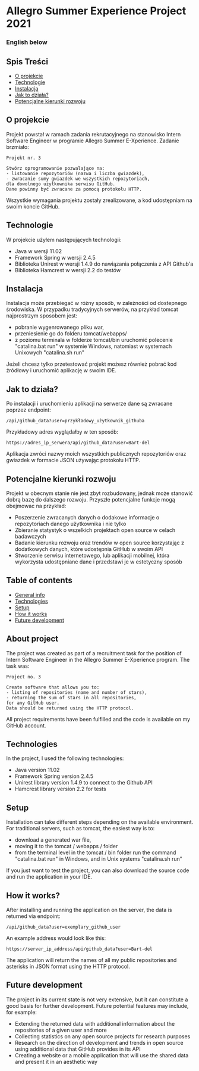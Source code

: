 # Allegro Summer Experience Project 2021


### English below


## Spis Treści
* [O projekcie](#o-projekcie)
* [Technologie](#technologie)
* [Instalacja](#instalacja)
* [Jak to działa?](#jak-to-działa)
* [Potencjalne kierunki rozwoju](#potencjalne-kierunki-rozwoju)

## O projekcie

Projekt powstał w ramach zadania rekrutacyjnego na stanowisko Intern Software Engineer w programie Allegro Summer E-Xperience. Zadanie brzmiało:

```
Projekt nr. 3

Stwórz oprogramowanie pozwalające na:
- listowanie repozytoriów (nazwa i liczba gwiazdek),
- zwracanie sumy gwiazdek we wszystkich repozytoriach,
dla dowolnego użytkownika serwisu GitHub.
Dane powinny być zwracane za pomocą protokołu HTTP.
```

Wszystkie wymagania projektu zostały zrealizowane, a kod udostępniam na swoim koncie GitHub.

## Technologie

W projekcie użyłem następujących technologii:

* Java w wersji 11.02
* Framework Spring w wersji 2.4.5
* Biblioteka Unirest w wersji 1.4.9 do nawiązania połączenia z API Github'a
* Biblioteka Hamcrest w wersji 2.2 do testów

## Instalacja

Instalacja może przebiegać w różny sposób, w zależności od dostepnego środowiska. W przypadku tradycyjnych serwerów, na przykład tomcat najprostrzym sposobem jest:

* pobranie wygenrowanego pliku war,
* przeniesienie go do folderu tomcat/webapps/
* z poziomu terminala w folderze tomcat/bin uruchomić polecenie "catalina.bat run" w systemie Windows, natomiast w systemach Unixowych "catalina.sh run"

Jeżeli chcesz tylko przetestować projekt możesz również pobrać kod źródłowy i uruchomić aplikację w swoim IDE.

## Jak to działa?

Po instalacji i uruchomieniu aplikacji na serwerze dane są zwracane poprzez endpoint:
```
/api/github_data?user=przykładowy_użytkownik_githuba
```

Przykładowy adres wyglądałby w ten sposób:
```
https://adres_ip_serwera/api/github_data?user=Bart-del
```
Aplikacja zwróci nazwy moich wszystkich publicznych repozytoriów oraz gwiazdek w formacie JSON używając protokołu HTTP.

## Potencjalne kierunki rozwoju

Projekt w obecnym stanie nie jest zbyt rozbudowany, jednak może stanowić dobrą bazę do dalszego rozwoju. Przyszłe potencjalne funkcje mogą obejmowac na przykład:
* Poszerzenie zwracanych danych o dodakowe informacje o repozytoriach danego użytkownika i nie tylko
* Zbieranie statystyk o wszelkich projektach open source w celach badawczych
* Badanie kierunku rozwoju oraz trendów w open source korzystając z dodatkowych danych, które udostępnia GitHub w swoim API
* Stworzenie serwisu internetowego, lub aplikacji mobilnej, która wykorzysta udostępniane dane i przedstawi je w estetyczny sposób


## Table of contents
* [General info](#about-project)
* [Technologies](#technologies)
* [Setup](#setup)
* [How it works](#how-it-works)
* [Future development](#future-development)

## About project

The project was created as part of a recruitment task for the position of Intern Software Engineer in the Allegro Summer E-Xperience program. The task was:

```
Project no. 3

Create software that allows you to:
- listing of repositories (name and number of stars),
- returning the sum of stars in all repositories,
for any GitHub user.
Data should be returned using the HTTP protocol. 
```

All project requirements have been fulfilled and the code is available on my GitHub account.

## Technologies

In the project, I used the following technologies:

* Java version 11.02
* Framework Spring version 2.4.5
* Unirest library version 1.4.9 to connect to the Github API
* Hamcrest library version 2.2 for tests

## Setup

Installation can take different steps depending on the available environment. For traditional servers, such as tomcat, the easiest way is to:

* download a generated war file,
* moving it to the tomcat / webapps / folder
* from the terminal level in the tomcat / bin folder run the command "catalina.bat run" in Windows, and in Unix systems "catalina.sh run"

If you just want to test the project, you can also download the source code and run the application in your IDE.

## How it works?

After installing and running the application on the server, the data is returned via endpoint:
```
/api/github_data?user=exemplary_github_user
```

An example address would look like this:
```
https://server_ip_address/api/github_data?user=Bart-del
```
The application will return the names of all my public repositories and asterisks in JSON format using the HTTP protocol.

## Future development

The project in its current state is not very extensive, but it can constitute a good basis for further development. Future potential features may include, for example:
* Extending the returned data with additional information about the repositories of a given user and more
* Collecting statistics on any open source projects for research purposes
* Research on the direction of development and trends in open source using additional data that GitHub provides in its API
* Creating a website or a mobile application that will use the shared data and present it in an aesthetic way 